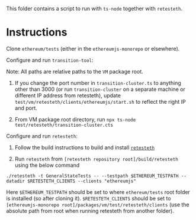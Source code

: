 This folder contains a script to run with `ts-node` together with `retesteth`.

# Instructions

Clone `ethereum/tests` (either in the `ethereumjs-monorepo` or elsewhere).

Configure and run `transition-tool`:

Note: All paths are relative paths to the `VM` package root.

1. If you change the port number in `transition-cluster.ts` to anything other than 3000 (or run `transition-cluster` on a separate machine or different IP address from retesteth), update `test/vm/retesteth/clients/ethereumjs/start.sh` to reflect the right IP and port.

2. From VM package root directory, run `npx ts-node test/retesteth/transition-cluster.cts`

Configure and run `retesteth`:

1. Follow the build instructions to build and install [`retesteth`](https://github.com/ethereum/retesteth)

2. Run `retesteth` from `[retesteth repository root]/build/retesteth` using the below command

`./retesteth -t GeneralStateTests -- --testpath $ETHEREUM_TESTPATH --datadir $RETESTETH_CLIENTS --clients "ethereumjs"`

Here `$ETHEREUM_TESTPATH` should be set to where `ethereum/tests` root folder is installed (so after cloning it). `$RETESTETH_CLIENTS` should be set to `[ethereumjs-monorepo root]/packages/vm/test/retesteth/clients` (use the absolute path from root when running retesteth from another folder).
